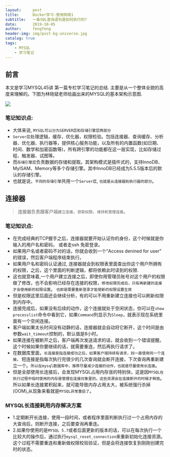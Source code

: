 ```yaml
---
layout:     post
title:      Docker学习-使用网络1
subtitle:   一条SQL查询语句是如何执行的?
date:       2019-10-05
author:     fengfeng
header-img: img/post-bg-universe.jpg
catalog: true
tags:
    - MYSQL
    - 学习笔记
---
```


## 前言
本文是学习MYSQL45讲 第一篇专栏学习笔记的总结.
主要是从一个整体全貌的高度来理解的。下图为林晓斌老师给画出来的MYSQL的基本架构示意图.

![](https://tva1.sinaimg.cn/large/007S8ZIlgy1giv18bbyz6j31400u0tpc.jpg)


### 笔记知识点:
* 大体来说, `MYSQL可以分为SERVER层和存储引擎层两部分`
* `Server层`处理逻辑，缓存，优化器，权限检验。包括连接器、查询缓存、分析器、优化器、执行器等，提供核心服务功能，以及所有的内置函数(如日期、时间、数学和加密函数等)，所有跨引擎的功能都在这一层实现，比如存储过程、触发器、试图等。
* 而`存储引擎层`负责数据的存储和提取。其架构模式是插件式的，支持InnoDB、MyISAM、Memory等多个存储引擎。其中InnoDB已经成为5.5.5版本后的默认的存储引擎。
* 也就是说，`不同的存储引擎`共用一个`Server层`, `也就是从连接器到执行器的部分`。


## 连接器

> 连接器负责跟客户端`建立连接`、`获取权限`、`维持和管理连接`。


### 笔记知识点:
* 在完成经典的TCP握手之后，连接器就要开始认证你的身份，这个时候就是你输入的用户名和密码， 或者走ssh 免密登录。
* 如果用户名或者密码不对的话，你就会收到一个"Access denined for user" 的错误，然后客户端程序结束执行。
* 如果用户名和密码认证通过, 连接器就会到权限表里面查出你这个用户所拥有的权限，之后，这个里面的判断逻辑，都将依赖此时读到的权限.
* 这也就意味着,一个用户建立连接之后，即使你用管理员账号对这个用户的权限做了修改，也不会影响已经存在连接的权限，`修改权限完成后，只有再新建的连接才会使用新的权限设置`。 `也即是需要重新登录才能使新的权限设置生效` 
* 但是权限这里后面还会继续分析，有的可以不用重新建立连接也可以刷新权限到内存中。
* 连接完成后，如果没有后续的动作，这个连接就处于空闲状态，你可以在`show processlist`命令中看到它，如果`Command`列显示为`Sleep`，就表示现在系统里面有一个空闲连接。
* 客户端如果太长时间没有动静的话，连接器就会自动将它断开，这个时间是由参数`wait_timeout`控制的，默认值是8小时。
* 如果连接在被断开之后，客户端再次发送请求的话，就会收到一个错误提醒。这个时候如果你要继续的话，就需要重连，然后再执行请求了。
* 在数据库里面，`长连接是指连接成功之后，如果客户端持续有请求，则一直使用同一个连接。` 短连接是指每次执行完很少的几次查询就会断开连接，下次查询再重新建立一个。`所以在mysql数据库中，推荐尽量减少连接的动作，也就是尽量使用长连接`。
* 但是全部使用长连接后，会发现MYSQL占用内存涨的特别快，这是因`MYSQL在执行过程中临时使用的内存是管理在连接对象里的。这些资源会在连接断开的时候才释放`。所以如果长连接累积起来，就可能导致内存占用太大，被系统强行杀掉(OOM),从现象来看就是`MYSQL异常重启了`。

### MYSQL长连接耗用内存解决方案
* 1.定期断开长连接，使用一段时间，或者程序里面判断执行过一个占用内存的大查询后，则断开连接，之后要查询再重连。
* 2.如果你使用的是`MYSQL 5.7`或者后面更新的版本的话，可以在每次执行一个比较大的操作后，通过执行`mysql_reset_connection`来重新初始化连接资源。这个过程不需要重连和重新做权限校验验证，但是会将连接恢复到刚刚创建完时的状态。 
